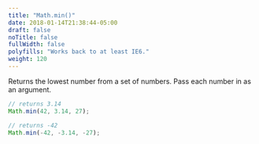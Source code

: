 ```yaml
---
title: "Math.min()"
date: 2018-01-14T21:38:44-05:00
draft: false
noTitle: false
fullWidth: false
polyfills: "Works back to at least IE6."
weight: 120
---
```


Returns the lowest number from a set of numbers. Pass each number in as an argument.

```javascript
// returns 3.14
Math.min(42, 3.14, 27);

// returns -42
Math.min(-42, -3.14, -27);
```